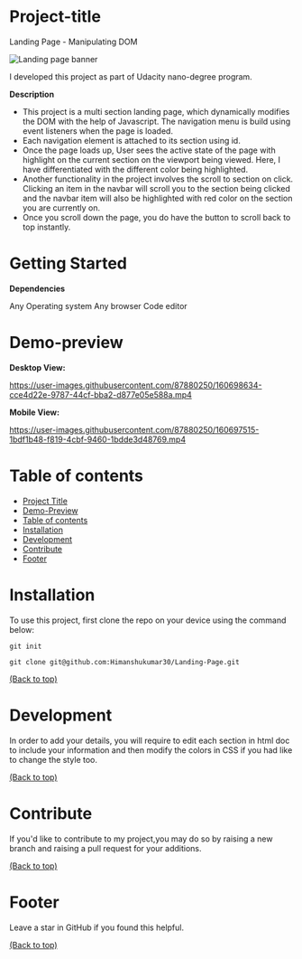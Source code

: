 # Project-title
Landing Page - Manipulating DOM

![Landing page banner](https://user-images.githubusercontent.com/87880250/159978444-0f0d598a-a5ad-4f04-83be-da7031c704b4.png)

I developed this project as part of Udacity nano-degree program.

**Description**

- This project is a multi section landing page, which dynamically modifies the DOM with the help of Javascript. The navigation menu is build using event listeners when the page is loaded.
- Each navigation element is attached to its section using id.
- Once the page loads up, User sees the active state of the page with highlight on the current section on the viewport being viewed. Here, I have differentiated with the different color being highlighted.
- Another functionality in the project involves the scroll to section on click. Clicking an item in the navbar will scroll you to the section being clicked and the navbar item will also be highlighted with red color on the section you are currently on.
- Once you scroll down the page, you do have the button to scroll back to top instantly.

# Getting Started

**Dependencies**

Any Operating system Any browser Code editor

# Demo-preview

**Desktop View:**


https://user-images.githubusercontent.com/87880250/160698634-cce4d22e-9787-44cf-bba2-d877e05e588a.mp4


**Mobile View:**



https://user-images.githubusercontent.com/87880250/160697515-1bdf1b48-f819-4cbf-9460-1bdde3d48769.mp4



# Table of contents

- [Project Title](#project-title)
- [Demo-Preview](#demo-preview)
- [Table of contents](#table-of-contents)
- [Installation](#installation)
- [Development](#development)
- [Contribute](#contribute)
- [Footer](#footer)

# Installation

To use this project, first clone the repo on your device using the command below:

```git init```

```git clone git@github.com:Himanshukumar30/Landing-Page.git```

[(Back to top)](#table-of-contents)

# Development
In order to add your details, you will require to edit each section in html doc to include your information and then modify the colors in CSS if you had like to change the style too.

[(Back to top)](#table-of-contents)

# Contribute
If you'd like to contribute to my project,you may do so by raising a new branch and raising a pull request for your additions.

[(Back to top)](#table-of-contents)

# Footer

Leave a star in GitHub if you found this helpful.

[(Back to top)](#table-of-contents)
